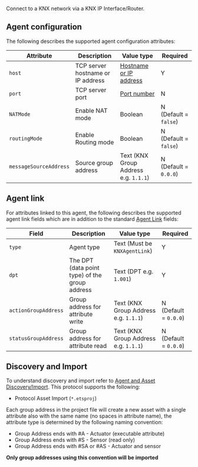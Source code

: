 Connect to a KNX network via a KNX IP Interface/Router.


## Agent configuration
The following describes the supported agent configuration attributes:

| Attribute | Description | Value type | Required |
| ------------- | ------------- | ------------- | ------------- |
| `host` | TCP server hostname or IP address | [Hostname or IP address](https://github.com/openremote/openremote/blob/master/model/src/main/java/org/openremote/model/value/ValueType.java#L153) | Y |
| `port` | TCP server port | [Port number](https://github.com/openremote/openremote/blob/master/model/src/main/java/org/openremote/model/value/ValueType.java#L148) | N |
| `NATMode` | Enable NAT mode | Boolean | N (Default = `false`) |
| `routingMode` | Enable Routing mode | Boolean | N (Default = `false`) |
| `messageSourceAddress` | Source group address | Text (KNX Group Address e.g. `1.1.1`) | N (Default = `0.0.0`) |

## Agent link
For attributes linked to this agent, the following describes the supported agent link fields which are in addition to the standard [Agent Link](./User-Guide:-Agent-Overview#agent-links) fields:

| Field | Description | Value type | Required |
| ------------- | ------------- | ------------- | ------------- |
| `type` | Agent type | Text (Must be `KNXAgentLink`) | Y |
| `dpt` | The DPT (data point type) of the group address | Text (DPT e.g. `1.001`) | Y |
| `actionGroupAddress` | Group address for attribute write | Text (KNX Group Address e.g. `1.1.1`) | N (Default = `0.0.0`) |
| `statusGroupAddress` | Group address for attribute read | Text (KNX Group Address e.g. `1.1.1`) | N (Default = `0.0.0`) |


## Discovery and Import
To understand discovery and import refer to [Agent and Asset Discovery/Import](https://github.com/openremote/openremote/wiki/User-Guide:-Agent-Overview#agent-and-asset-discoveryimport). This protocol supports the following:

* Protocol Asset Import (`*.etsproj`)

Each group address in the project file will create a new asset with a single attribute also with the same name (no spaces in attribute name), the attribute type is determined by the following naming convention:

* Group Address ends with #A - Actuator (executable attribute)
* Group Address ends with #S - Sensor (read only)
* Group Address ends with #SA or #AS - Actuator and sensor

**Only group addresses using this convention will be imported**